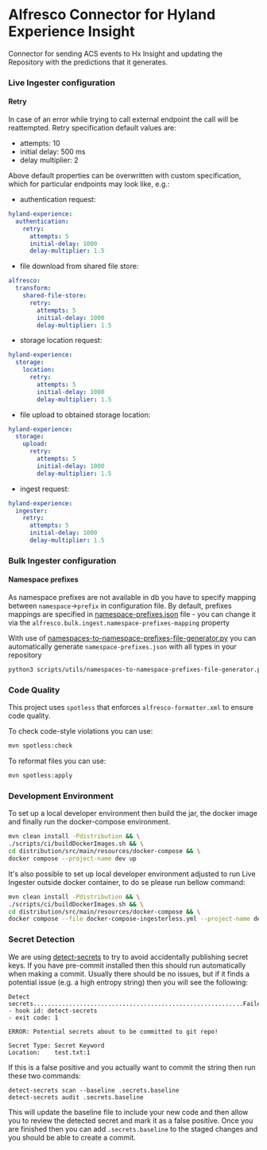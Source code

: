 # Alfresco Connector for Hyland Experience Insight

Connector for sending ACS events to Hx Insight and updating the Repository with the predictions that it generates.

### Live Ingester configuration

#### Retry
In case of an error while trying to call external endpoint the call will be reattempted.
Retry specification default values are:
- attempts: 10
- initial delay: 500 ms
- delay multiplier: 2

Above default properties can be overwritten with custom specification, which for particular endpoints may look like, e.g.:
- authentication request:
```yaml
hyland-experience:
  authentication:
    retry:
      attempts: 5
      initial-delay: 1000
      delay-multiplier: 1.5
```

- file download from shared file store:
```yaml
alfresco:
  transform:
    shared-file-store:
      retry:
        attempts: 5
        initial-delay: 1000
        delay-multiplier: 1.5
```

- storage location request:
```yaml
hyland-experience:
  storage:
    location:
      retry:
        attempts: 5
        initial-delay: 1000
        delay-multiplier: 1.5
```

- file upload to obtained storage location:
```yaml
hyland-experience:
  storage:
    upload:
      retry:
        attempts: 5
        initial-delay: 1000
        delay-multiplier: 1.5
```

- ingest request:
```yaml
hyland-experience:
  ingester:
    retry:
      attempts: 5
      initial-delay: 1000
      delay-multiplier: 1.5
```


### Bulk Ingester configuration

#### Namespace prefixes
As namespace prefixes are not available in db you have to specify mapping between `namespace`->`prefix` in configuration
file. By default, prefixes mappings are specified in [namespace-prefixes.json](bulk-ingester/src/main/resources/namespace-prefixes.json) file -
you can change it via the `alfresco.bulk.ingest.namespace-prefixes-mapping` property

With use of [namespaces-to-namespace-prefixes-file-generator.py](scripts/utils/namespaces-to-namespace-prefixes-file-generator.py)
you can automatically generate `namespace-prefixes.json` with all types in your repository

```bash
python3 scripts/utils/namespaces-to-namespace-prefixes-file-generator.py --help
```

### Code Quality
This project uses `spotless` that enforces `alfresco-formatter.xml` to ensure code quality.

To check code-style violations you can use:
```bash
mvn spotless:check
```
To reformat files you can use:
```bash
mvn spotless:apply
```

### Development Environment

To set up a local developer environment then build the jar, the docker image and finally run the docker-compose environment.

```bash
mvn clean install -Pdistribution && \
./scripts/ci/buildDockerImages.sh && \
cd distribution/src/main/resources/docker-compose && \
docker compose --project-name dev up
```

It's also possible to set up local developer environment adjusted to run Live Ingester outside docker container, to do se please run bellow command:

```bash
mvn clean install -Pdistribution && \
./scripts/ci/buildDockerImages.sh && \
cd distribution/src/main/resources/docker-compose && \
docker compose --file docker-compose-ingesterless.yml --project-name dev up
```

### Secret Detection

We are using [detect-secrets](https://github.com/Yelp/detect-secrets) to try to avoid accidentally publishing secret keys.
If you have pre-commit installed then this should run automatically when making a commit. Usually there should be no issues,
but if it finds a potential issue (e.g. a high entropy string) then you will see the following:

```shell
Detect secrets...........................................................Failed
- hook id: detect-secrets
- exit code: 1

ERROR: Potential secrets about to be committed to git repo!

Secret Type: Secret Keyword
Location:    test.txt:1
```

If this is a false positive and you actually want to commit the string then run these two commands:

```shell
detect-secrets scan --baseline .secrets.baseline
detect-secrets audit .secrets.baseline
```

This will update the baseline file to include your new code and then allow you to review the detected secret and mark it as a false positive.
Once you are finished then you can add `.secrets.baseline` to the staged changes and you should be able to create a commit.
